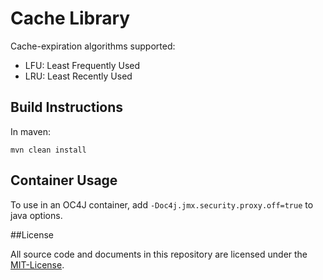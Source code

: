 # Cache Library

Cache-expiration algorithms supported: 
* LFU: Least Frequently Used 
* LRU: Least Recently Used

## Build Instructions

In maven:
```
mvn clean install
```

## Container Usage
To use in an OC4J container, add ```-Doc4j.jmx.security.proxy.off=true``` to java options.


##License



All source code and documents in this repository are licensed under the [MIT-License](http://opensource.org/licenses/MIT).


